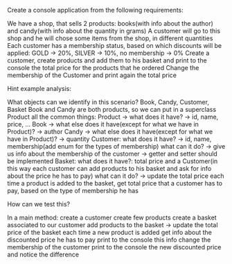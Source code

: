 Create a console application from the following requirements:

We have a shop, that sells 2 products: books(with info about the author) and candy(with info about the quantity in grams)
A customer will go to this shop and he will chose some items from the shop, in different quantities
Each customer has a membership status, based on which discounts will be applied: GOLD → 20%, SILVER → 10%, no membership → 0%
Create a customer, create products and add them to his basket and print to the console the total price for the products that he ordered
Change the membership of the Customer and print again the total price

Hint example analysis:

What objects can we identify in this scenario? Book, Candy, Customer, Basket
Book and Candy are both products, so we can put in a superclass Product all the common things:
	Product → what does it have? →  id, name, price, …
	Book → what else does it have(except for what we have in Product)? → author
	Candy → what else does it have(except for what we have in Product)? → quantity
Customer: what does it have? → id, name, membership(add enum for the types of membership)
	what can it do? → give us info about the membership of the customer → getter and setter should be implemented
Basket: what does it have?: total price and a Customer(in this way each customer can add products to his basket and ask for info about the price he has to pay)
what can it do? → update the total price each time a product is added to the basket, get total price that a customer has to pay, based on the type of membership he has

How can we test this?

In a main method: 
create a customer 
create few products
create a basket associated to our customer
add products to the basket → update the total price of the basket each time a new product is added
get info about the discounted price he has to pay
print to the console this info
change the membership of the customer
print to the console the new discounted price and notice the difference
